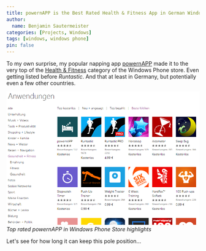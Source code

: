 ```yaml
---
title: powernAPP is the Best Rated Health & Fitness App in German Windows Phone Store 
author:
  name: Benjamin Sautermeister
categories: [Projects, Windows]
tags: [windows, windows phone]
pin: false
---
```


To my own surprise, my popular napping app [powernAPP](http://www.windowsphone.com/s?appid=92740dff-b2e1-4813-b08b-c6429df03356)
made it to the very top of the [Health & Fitness](http://www.windowsphone.com/de-de/store/top-rated-apps/gesundheit-fitness/healthandfitness)
category of the Windows Phone store. Even getting listed before _Runtastic_. And that at least in Germany,
but potentially even a few other countries.

![powernAPP in Windows Phone Store](/assets/img/posts/2014/powernapp-top-health-fitness.png)
_Top rated powernAPP in Windows Phone Store highlights_

Let's see for how long it can keep this pole position…